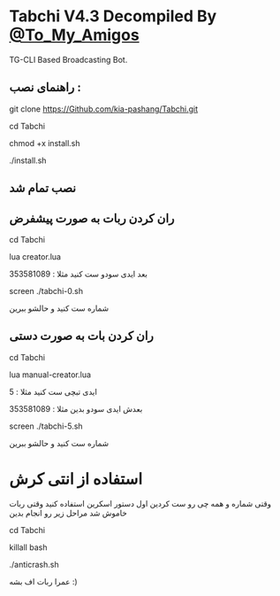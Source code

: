 # Tabchi V4.3 Decompiled By [@To_My_Amigos](Https://T.Me/To_My_Amigos)

TG-CLI Based Broadcasting Bot.

## راهنمای نصب :

git clone https://Github.com/kia-pashang/Tabchi.git

cd Tabchi

chmod +x install.sh

./install.sh

## نصب تمام شد

## ران کردن ربات به صورت پیشفرض

cd Tabchi

lua creator.lua

بعد ایدی سودو ست کنید مثلا : 353581089

screen ./tabchi-0.sh

شماره ست کنید و حالشو ببرین

## ران کردن بات به صورت دستی

cd Tabchi

lua manual-creator.lua

ایدی تبچی ست کنید مثلا : 5

بعدش ایدی سودو بدین مثلا : 353581089

screen ./tabchi-5.sh

شماره ست کنید و حالشو ببرین

# استفاده از انتی کرش

وقتی شماره و همه چی رو ست کردین اول دستور اسکرین استفاده کنید وقتی ربات خاموش شد مراحل زیر رو انجام بدین

cd Tabchi

killall bash

./anticrash.sh

عمرا ربات اف بشه :)
